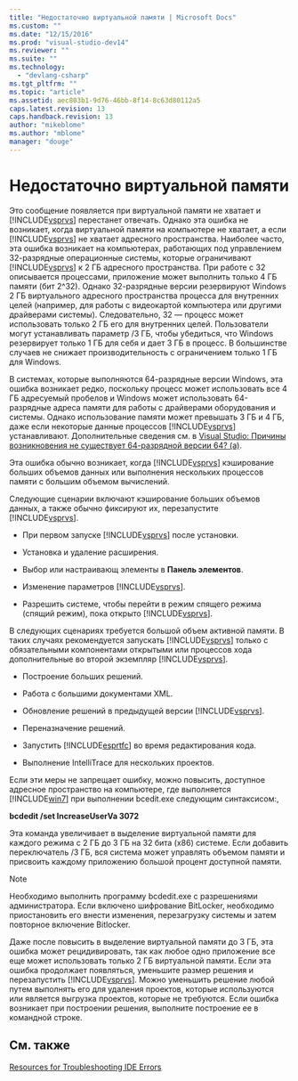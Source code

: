 ```yaml
---
title: "Недостаточно виртуальной памяти | Microsoft Docs"
ms.custom: ""
ms.date: "12/15/2016"
ms.prod: "visual-studio-dev14"
ms.reviewer: ""
ms.suite: ""
ms.technology: 
  - "devlang-csharp"
ms.tgt_pltfrm: ""
ms.topic: "article"
ms.assetid: aec803b1-9d76-46bb-8f14-8c63d80112a5
caps.latest.revision: 13
caps.handback.revision: 13
author: "mikeblome"
ms.author: "mblome"
manager: "douge"
---
```

# Недостаточно виртуальной памяти
Это сообщение появляется при виртуальной памяти не хватает и [!INCLUDE[vsprvs](../code-quality/includes/vsprvs_md.md)] перестанет отвечать.  Однако эта ошибка не возникает, когда виртуальной памяти на компьютере не хватает, а если [!INCLUDE[vsprvs](../code-quality/includes/vsprvs_md.md)] не хватает адресного пространства.  Наиболее часто, эта ошибка возникает на компьютерах, работающих под управлением 32\-разрядные операционные системы, которые ограничивают [!INCLUDE[vsprvs](../code-quality/includes/vsprvs_md.md)] к 2 ГБ адресного пространства.  При работе с 32 описывается процессами, приложение может выполнить только 4 ГБ памяти \(бит 2^32\).  Однако 32\-разрядные версии резервируют Windows 2 ГБ виртуального адресного пространства процесса для внутренних целей \(например, для работы с видеокартой компьютера или другими драйверами системы\).  Следовательно, 32 — процесс может использовать только 2 ГБ его для внутренних целей.  Пользователи могут устанавливать параметр \/3 ГБ, чтобы убедиться, что Windows резервирует только 1 ГБ для себя и дает 3 ГБ в процесс.  В большинстве случаев не снижает производительность с ограничением только 1 ГБ для Windows.  
  
 В системах, которые выполняются 64\-разрядные версии Windows, эта ошибка возникает редко, поскольку процесс может использовать все 4 ГБ адресуемый пробелов и Windows может использовать 64\-разрядные адреса памяти для работы с драйверами оборудования и системы.  Однако использование памяти может превышать 3 ГБ и 4 ГБ, даже если некоторые данные процессов [!INCLUDE[vsprvs](../code-quality/includes/vsprvs_md.md)] устанавливают.  Дополнительные сведения см. в [Visual Studio: Причины возникновения не существует 64\-разрядной версии 64? \(а\)](http://go.microsoft.com/fwlink/?LinkId=246307).  
  
 Эта ошибка обычно возникает, когда [!INCLUDE[vsprvs](../code-quality/includes/vsprvs_md.md)] кэширование больших объемов данных или выполнения нескольких процессов памяти с большим объемом вычислений.  
  
 Следующие сценарии включают кэширование больших объемов данных, а также обычно фиксируют их, перезапустите [!INCLUDE[vsprvs](../code-quality/includes/vsprvs_md.md)].  
  
-   При первом запуске [!INCLUDE[vsprvs](../code-quality/includes/vsprvs_md.md)] после установки.  
  
-   Установка и удаление расширения.  
  
-   Выбор или настраивающ элементы в **Панель элементов**.  
  
-   Изменение параметров [!INCLUDE[vsprvs](../code-quality/includes/vsprvs_md.md)].  
  
-   Разрешить системе, чтобы перейти в режим спящего режима \(спящий режим\), пока открыто [!INCLUDE[vsprvs](../code-quality/includes/vsprvs_md.md)].  
  
 В следующих сценариях требуется большой объем активной памяти.  В таких случаях рекомендуется запускать [!INCLUDE[vsprvs](../code-quality/includes/vsprvs_md.md)] только с обязательными компонентами открытыми или процессов хода дополнительные во второй экземпляр [!INCLUDE[vsprvs](../code-quality/includes/vsprvs_md.md)].  
  
-   Построение больших решений.  
  
-   Работа с большими документами XML.  
  
-   Обновление решений в предыдущей версии [!INCLUDE[vsprvs](../code-quality/includes/vsprvs_md.md)].  
  
-   Переназначение решений.  
  
-   Запустить [!INCLUDE[esprtfc](../code-quality/includes/esprtfc_md.md)] во время редактирования кода.  
  
-   Выполнение IntelliTrace для нескольких проектов.  
  
 Если эти меры не запрещает ошибку, можно повысить, доступное адресное пространство на компьютере, где выполняется [!INCLUDE[win7](../debugger/includes/win7_md.md)] при выполнении bcedit.exe следующим синтаксисом:,  
  
 **bcdedit \/set IncreaseUserVa 3072**  
  
 Эта команда увеличивает в выделение виртуальной памяти для каждого режима с 2 ГБ до 3 ГБ на 32 бита \(x86\) системе.  Если добавить переключатель \/3 ГБ, вся система может управлять объемом памяти и присвоить каждому приложению большой процент доступной памяти.  
  
> [!NOTE]
>  Необходимо выполнить программу bcdedit.exe с разрешениями администратора.  Если включено шифрование BitLocker, необходимо приостановить его внести изменения, перезагрузку системы и затем повторное включение Bitlocker.  
  
 Даже после повысить в выделение виртуальной памяти до 3 ГБ, эта ошибка может рецидивировать, так как любое одно приложение все еще может использовать только 2 ГБ виртуальной памяти.  Если эта ошибка продолжает появляться, уменьшите размер решения и перезапустить [!INCLUDE[vsprvs](../code-quality/includes/vsprvs_md.md)].  Можно уменьшить решение любой путем выполнять его для удаления проектов, которые используются или является выгрузка проектов, которые не требуются.  Если ошибка возникает при построении решения, выполните построение ее в командной строке.  
  
## См. также  
 [Resources for Troubleshooting IDE Errors](../ide/reference/resources-for-troubleshooting-integrated-development-environment-errors.md)
